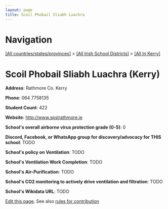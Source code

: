 ```yaml
---
layout: page
title: Scoil Phobail Sliabh Luachra
---
```

# Navigation

[[All countries/states/provinces]](../../..) > [[All Irish School Districts]](../..) > [[All In Kerry]](..)

# Scoil Phobail Sliabh Luachra (Kerry)

**Address**: Rathmore Co. Kerry

**Phone**: 064 7758135

**Student Count**: 422

**Website**: <http://www.spslrathmore.ie>

**School's overall airborne virus protection grade (0-5)**: 0

**Discord, Facebook, or WhatsApp group for discovery/advocacy for THIS school**: TODO

**School's policy on Ventilation**: TODO

**School's Ventilation Work Completion**: TODO

**School's Air-Purification**: TODO

**School's CO2 monitoring to actively drive ventilation and filtration**: TODO

**School's Wikidata URL**: TODO


[Edit this page](https://github.com/ventilate-schools/Ireland/edit/main/./Kerry/Scoil_Phobail_Sliabh_Luachra.md). See also [rules for contribution](../../../contribution-rules/)